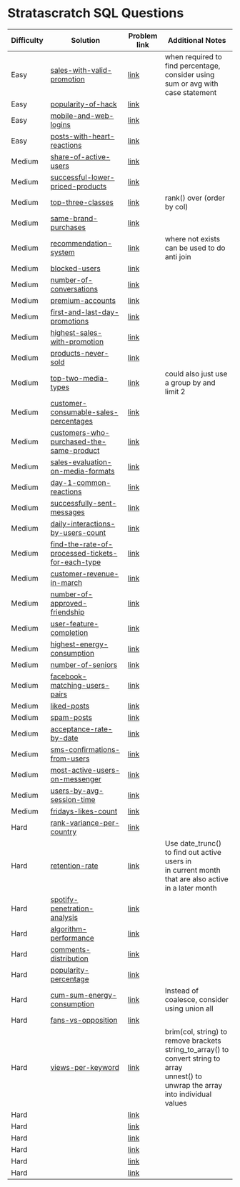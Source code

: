# Stratascratch SQL Questions

| Difficulty | Solution                                                                                                      | Problem link                                                                                                                                                              | Additional Notes                                                                                                                                    |
|------------|---------------------------------------------------------------------------------------------------------------|---------------------------------------------------------------------------------------------------------------------------------------------------------------------------|-----------------------------------------------------------------------------------------------------------------------------------------------------|
| Easy       | [sales-with-valid-promotion](meta/sales-with-valid-promotion.sql)                                             | [link](https://platform.stratascratch.com/coding/2069-sales-with-valid-promotion?code_type=1)                                                                             | when required to find percentage, <br/>consider using sum or avg with case statement                                                                |
| Easy       | [popularity-of-hack](meta/popularity-of-hack.sql)                                                             | [link](https://platform.stratascratch.com/coding/10061-popularity-of-hack?code_type=1)                                                                                    |                                                                                                                                                     |
| Easy       | [mobile-and-web-logins](meta/mobile-and-web-logins.sql)                                                       | [link](https://platform.stratascratch.com/coding/2080-mobile-and-web-logins?code_type=1)                                                                                  |                                                                                                                                                     |
| Easy       | [posts-with-heart-reactions](meta/posts-with-heart-reactions.sql)                                             | [link](https://platform.stratascratch.com/coding/10087-find-all-posts-which-were-reacted-to-with-a-heart?code_type=1)                                                     |                                                                                                                                                     |
| Medium     | [share-of-active-users](meta/share-of-active-users.sql)                                                       | [link](https://platform.stratascratch.com/coding/2005-share-of-active-users?code_type=1)                                                                                  |                                                                                                                                                     |
| Medium     | [successful-lower-priced-products](meta/successful-lower-priced-products.sql)                                 | [link](https://platform.stratascratch.com/coding/2005-share-of-active-users?code_type=1)                                                                                  |                                                                                                                                                     |
| Medium     | [top-three-classes](meta/top-three-classes.sql)                                                               | [link](https://platform.stratascratch.com/coding/2005-share-of-active-users?code_type=1)                                                                                  | rank() over (order by col)                                                                                                                          |
| Medium     | [same-brand-purchases](meta/same-brand-purchases.sql)                                                         | [link](https://platform.stratascratch.com/coding/2071-customers-with-specific-brands?code_type=1)                                                                         |                                                                                                                                                     |
| Medium     | [recommendation-system](meta/recommendation-system.sql)                                                       | [link](https://platform.stratascratch.com/coding/2081-recommendation-system?code_type=1)                                                                                  | where not exists can be used to do anti join                                                                                                        |
| Medium     | [blocked-users](meta/blocked-users.sql)                                                                       | [link](https://platform.stratascratch.com/coding/2084-blocked-users?code_type=1)                                                                                          |                                                                                                                                                     |
| Medium     | [number-of-conversations](meta/number-of-conversations.sql)                                                   | [link](https://platform.stratascratch.com/coding/2086-number-of-conversations?code_type=1)                                                                                |                                                                                                                                                     |
| Medium     | [premium-accounts](meta/premium-accounts.sql)                                                                 | [link](https://platform.stratascratch.com/coding/2097-premium-acounts?code_type=1)                                                                                        |                                                                                                                                                     |
| Medium     | [first-and-last-day-promotions](meta/first-and-last-day-promotions.sql)                                       | [link](https://platform.stratascratch.com/coding/2120-first-and-last-day?code_type=1)                                                                                     |                                                                                                                                                     |
| Medium     | [highest-sales-with-promotion](meta/highest-sales-with-promotion.sql)                                         | [link](https://platform.stratascratch.com/coding/2121-highest-sales-with-promotions?code_type=1)                                                                          |                                                                                                                                                     |
| Medium     | [products-never-sold](meta/products-never-sold.sql)                                                           | [link](https://platform.stratascratch.com/coding/2122-products-never-sold?code_type=1)                                                                                    |                                                                                                                                                     |
| Medium     | [top-two-media-types](meta/top-two-media-types.sql)                                                           | [link](https://platform.stratascratch.com/coding/2124-top-two-media-types?code_type=1)                                                                                    | could also just use a group by and limit 2                                                                                                          |
| Medium     | [customer-consumable-sales-percentages](meta/customer-consumable-sales-percentages.sql)                       | [link](https://platform.stratascratch.com/coding/2149-customer-consumable-sales-percentages?code_type=1)                                                                  |                                                                                                                                                     |
| Medium     | [customers-who-purchased-the-same-product](meta/customers-who-purchased-the-same-product.sql)                 | [link](https://platform.stratascratch.com/coding/2150-customers-who-purchased-the-same-product?code_type=1)                                                               |                                                                                                                                                     |
| Medium     | [sales-evaluation-on-media-formats](meta/sales-evaluation-on-media-formats.sql)                               | [link](https://platform.stratascratch.com/coding/2158-sales-evaluation-on-media-formats?code_type=1)                                                                      |                                                                                                                                                     |
| Medium     | [day-1-common-reactions](meta/day-1-common-reactions.sql)                                                     | [link](https://platform.stratascratch.com/coding/9773-day-1-common-reactions?code_type=1)                                                                                 |                                                                                                                                                     |
| Medium     | [successfully-sent-messages](meta/successfully-sent-messages.sql)                                             | [link](https://platform.stratascratch.com/coding/9777-successfully-sent-messages?code_type=1)                                                                             |                                                                                                                                                     |
| Medium     | [daily-interactions-by-users-count](meta/daily-interactions-by-users-count.sql)                               | [link](https://platform.stratascratch.com/coding/9779-daily-interactions-by-users-count?code_type=1)                                                                      |                                                                                                                                                     |
| Medium     | [find-the-rate-of-processed-tickets-for-each-type](meta/find-the-rate-of-processed-tickets-for-each-type.sql) | [link](https://platform.stratascratch.com/coding/9781-find-the-rate-of-processed-tickets-for-each-type?code_type=1)                                                       |                                                                                                                                                     |
| Medium     | [customer-revenue-in-march](meta/customer-revenue-in-march.sql)                                               | [link](https://platform.stratascratch.com/coding/9782-customer-revenue-in-march?code_type=1)                                                                              |                                                                                                                                                     |
| Medium     | [number-of-approved-friendship](meta/number-of-approved-friendship.sql)                                       | [link](https://platform.stratascratch.com/coding/9789-find-the-total-number-of-approved-friendship-requests-in-january-and-february?code_type=1)                          |                                                                                                                                                     |
| Medium     | [user-feature-completion](meta/user-feature-completion.sql)                                                   | [link](https://platform.stratascratch.com/coding/9792-user-feature-completion?code_type=1)                                                                                |                                                                                                                                                     |
| Medium     | [highest-energy-consumption](meta/highest-energy-consumption.sql)                                             | [link](https://platform.stratascratch.com/coding/10064-highest-energy-consumption?code_type=1)                                                                            |                                                                                                                                                     |
| Medium     | [number-of-seniors](meta/number-of-seniors.sql)                                                               | [link](https://platform.stratascratch.com/coding/10065-find-whether-the-number-of-seniors-works-at-facebook-is-higher-than-its-number-of-usa-based-employees?code_type=1) |                                                                                                                                                     |
| Medium     | [facebook-matching-users-pairs](meta/facebook-matching-users-pairs.sql)                                       | [link](https://platform.stratascratch.com/coding/10085-facebook-matching-users-pairs?code_type=1)                                                                         |                                                                                                                                                     |
| Medium     | [liked-posts](meta/liked-posts.sql)                                                                           | [link](https://platform.stratascratch.com/coding/10088-liked-posts?code_type=1)                                                                                           |                                                                                                                                                     |
| Medium     | [spam-posts](meta/spam-posts.sql)                                                                             | [link](https://platform.stratascratch.com/coding/10134-spam-posts?code_type=1)                                                                                            |                                                                                                                                                     |
| Medium     | [acceptance-rate-by-date](meta/acceptance-rate-by-date.sql)                                                   | [link](https://platform.stratascratch.com/coding/10285-acceptance-rate-by-date?code_type=1)                                                                               |                                                                                                                                                     |
| Medium     | [sms-confirmations-from-users](meta/sms-confirmations-from-users.sql)                                         | [link](https://platform.stratascratch.com/coding/10291-sms-confirmations-from-users?code_type=1)                                                                          |                                                                                                                                                     |
| Medium     | [most-active-users-on-messenger](meta/most-active-users-on-messenger.sql)                                     | [link](https://platform.stratascratch.com/coding/10295-most-active-users-on-messenger?code_type=1)                                                                        |                                                                                                                                                     |
| Medium     | [users-by-avg-session-time](meta/users-by-avg-session-time.sql)                                               | [link](https://platform.stratascratch.com/coding/10352-users-by-avg-session-time?code_type=1)                                                                             |                                                                                                                                                     |
| Medium     | [fridays-likes-count](meta/fridays-likes-count.sql)                                                           | [link](https://platform.stratascratch.com/coding/10364-fridays-likes-count?code_type=1)                                                                                   |                                                                                                                                                     |
| Hard       | [rank-variance-per-country](meta/rank-variance-per-country.sql)                                               | [link](https://platform.stratascratch.com/coding/2007-rank-variance-per-country/solutions?code_type=1)                                                                    |                                                                                                                                                     |
| Hard       | [retention-rate](meta/retention-rate.sql)                                                                     | [link](https://platform.stratascratch.com/coding/2053-retention-rate?code_type=1)                                                                                         | Use date_trunc() to find out active users in  <br/>in current month that are also active in a later month                                           |
| Hard       | [spotify-penetration-analysis](meta/spotify-penetration-analysis.sql)                                         | [link](https://platform.stratascratch.com/coding/10369-spotify-penetration-analysis?code_type=1)                                                                          |                                                                                                                                                     |
| Hard       | [algorithm-performance](meta/algorithm-performance.sql)                                                       | [link](https://platform.stratascratch.com/coding/10350-algorithm-performance?code_type=1)                                                                                 |                                                                                                                                                     |
| Hard       | [comments-distribution](meta/comments-distribution.sql)                                                       | [link](https://platform.stratascratch.com/coding/10297-comments-distribution?code_type=1)                                                                                 |                                                                                                                                                     |
| Hard       | [popularity-percentage](meta/popularity-percentage.sql)                                                       | [link](https://platform.stratascratch.com/coding/10284-popularity-percentage?code_type=1)                                                                                 |                                                                                                                                                     |
| Hard       | [cum-sum-energy-consumption](meta/cum-sum-energy-consumption.sql)                                             | [link](https://platform.stratascratch.com/coding/10084-cum-sum-energy-consumption?code_type=1)                                                                            | Instead of coalesce, consider using union all                                                                                                       |
| Hard       | [fans-vs-opposition](meta/fans-vs-opposition.sql)                                                             | [link](https://platform.stratascratch.com/coding/10062-fans-vs-opposition?code_type=1)                                                                                    |                                                                                                                                                     |
| Hard       | [views-per-keyword](meta/views-per-keyword.sql)                                                               | [link](https://platform.stratascratch.com/coding/9791-views-per-keyword?code_type=1)                                                                                      | brim(col, string) to remove brackets  <br/> string_to_array() to convert string to array  <br/> unnest() to unwrap the array into individual values |
| Hard       | [](meta/)                                                                                                     | [link]()                                                                                                                                                                  |                                                                                                                                                     |
| Hard       | [](meta/)                                                                                                     | [link]()                                                                                                                                                                  |                                                                                                                                                     |
| Hard       | [](meta/)                                                                                                     | [link]()                                                                                                                                                                  |                                                                                                                                                     |
| Hard       | [](meta/)                                                                                                     | [link]()                                                                                                                                                                  |                                                                                                                                                     |
| Hard       | [](meta/)                                                                                                     | [link]()                                                                                                                                                                  |                                                                                                                                                     |
| Hard       | [](meta/)                                                                                                     | [link]()                                                                                                                                                                  |                                                                                                                                                     |
